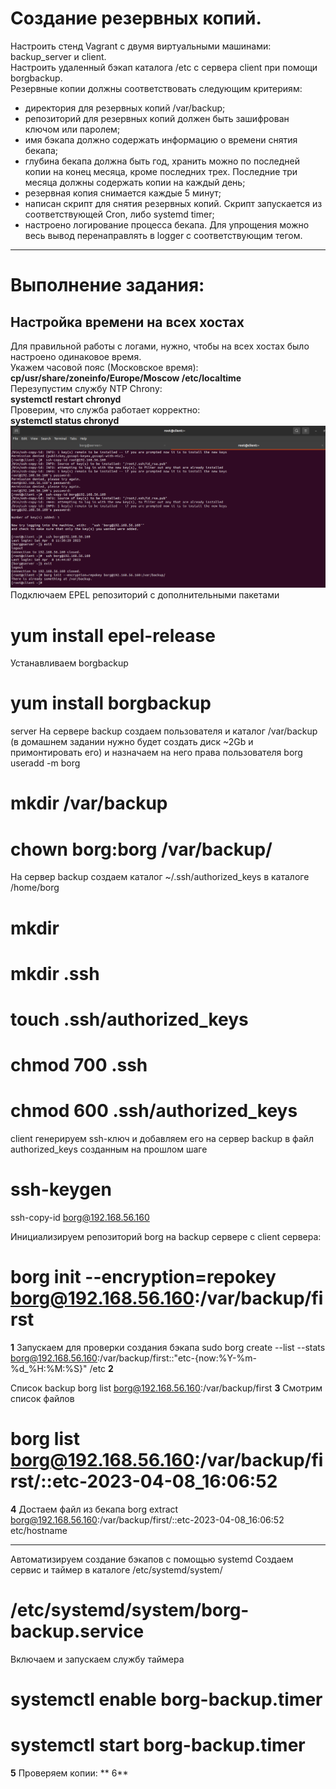 #  Создание резервных копий.
Настроить стенд Vagrant с двумя виртуальными машинами: backup_server и client. </br>
Настроить удаленный бэкап каталога /etc c сервера client при помощи borgbackup.</br>
Резервные копии должны соответствовать следующим критериям:</br>
 * директория для резервных копий /var/backup;</br>
 * репозиторий для резервных копий должен быть зашифрован ключом или паролем;</br>
 * имя бэкапа должно содержать информацию о времени снятия бекапа;</br>
 * глубина бекапа должна быть год, хранить можно по последней копии на конец месяца, кроме последних трех. Последние три месяца должны содержать копии на каждый день;</br>
 * резервная копия снимается каждые 5 минут;</br>
 * написан скрипт для снятия резервных копий. Скрипт запускается из соответствующей Cron, либо systemd timer;</br>
 * настроено логирование процесса бекапа. Для упрощения можно весь вывод перенаправлять в logger с соответствующим тегом.</br>
_______________________________________________________________________
# Выполнение задания:
## Настройка времени на всех хостах
Для правильной работы c логами, нужно, чтобы на всех хостах было настроено одинаковое время.</br>
Укажем часовой пояс (Московское время):</br>
**cp/usr/share/zoneinfo/Europe/Moscow /etc/localtime**</br>
Перезупустим службу NTP Chrony: </br>
**systemctl restart chronyd**</br>
Проверим, что служба работает корректно: </br>
**systemctl status chronyd**</br>
![img](image/1%20repo%20borg.png)</br>
 Подключаем EPEL репозиторий с дополнительными пакетами
# yum install epel-release
 Устанавливаем borgbackup
# yum install borgbackup
server
На сервере backup создаем пользователя и каталог /var/backup (в
домашнем задании нужно будет создать диск ~2Gb и
примонтировать его) и назначаем на него права пользователя borg
 useradd -m borg
# mkdir /var/backup
# chown borg:borg /var/backup/

На сервер backup создаем каталог ~/.ssh/authorized_keys в
каталоге /home/borg
# mkdir
# mkdir .ssh
# touch .ssh/authorized_keys
# chmod 700 .ssh
# chmod 600 .ssh/authorized_keys


client
генерируем ssh-ключ и добавляем его на сервер backup в
файл authorized_keys созданным на прошлом шаге
# ssh-keygen
ssh-copy-id borg@192.168.56.160

 Инициализируем репозиторий borg на backup сервере с client
сервера:
# borg init --encryption=repokey borg@192.168.56.160:/var/backup/first
**1**
Запускаем для проверки создания бэкапа
sudo borg create --list --stats borg@192.168.56.160:/var/backup/first::"etc-{now:%Y-%m-%d_%H:%M:%S}" /etc
**2**

Список backup
borg list borg@192.168.56.160:/var/backup/first
**3**
Смотрим список файлов
# borg list borg@192.168.56.160:/var/backup/first/::etc-2023-04-08_16:06:52

**4**
Достаем файл из бекапа
borg extract borg@192.168.56.160:/var/backup/first/::etc-2023-04-08_16:06:52 etc/hostname
************
Автоматизируем создание бэкапов с помощью systemd
Создаем сервис и таймер в каталоге /etc/systemd/system/
# /etc/systemd/system/borg-backup.service

 Включаем и запускаем службу таймера
# systemctl enable borg-backup.timer
# systemctl start borg-backup.timer
**5**
Проверяем копии:
**
6**
